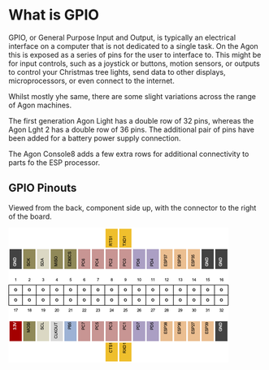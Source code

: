 # What is GPIO

GPIO, or General Purpose Input and Output, is typically an electrical interface on a computer that is not dedicated to a single task. On the Agon this is exposed as a series of pins for the user to interface to. This might be for input controls, such as a joystick or buttons, motion sensors, or outputs to control your Christmas tree lights, send data to other displays, microprocessors, or even connect to the internet.

Whilst mostly yhe same, there are some slight variations across the range of Agon machines.

The first generation Agon Light has a double row of 32 pins, whereas the Agon Lght 2 has a double row of 36 pins. The additional pair of pins have been added for a battery power supply connection.

The Agon Console8 adds a few extra rows for additional connectivity to parts fo the ESP processor.


## GPIO Pinouts

Viewed from the back, component side up, with the connector to the right of the board.

![](./images/agon_gpio_pinouts.png)
